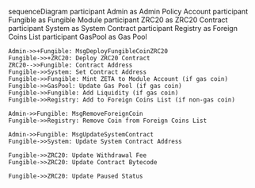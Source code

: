 sequenceDiagram
    participant Admin as Admin Policy Account
    participant Fungible as Fungible Module
    participant ZRC20 as ZRC20 Contract
    participant System as System Contract
    participant Registry as Foreign Coins List
    participant GasPool as Gas Pool

    Admin->>+Fungible: MsgDeployFungibleCoinZRC20
    Fungible->>+ZRC20: Deploy ZRC20 Contract
    ZRC20-->>Fungible: Contract Address
    Fungible->>System: Set Contract Address
    Fungible->>Fungible: Mint ZETA to Module Account (if gas coin)
    Fungible->>GasPool: Update Gas Pool (if gas coin)
    Fungible->>Fungible: Add Liquidity (if gas coin)
    Fungible->>Registry: Add to Foreign Coins List (if non-gas coin)

    Admin->>Fungible: MsgRemoveForeignCoin
    Fungible->>Registry: Remove Coin from Foreign Coins List

    Admin->>Fungible: MsgUpdateSystemContract
    Fungible->>System: Update System Contract Address

    Fungible->>ZRC20: Update Withdrawal Fee
    Fungible->>ZRC20: Update Contract Bytecode

    Fungible->>ZRC20: Update Paused Status
